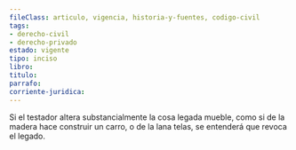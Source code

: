 ```yaml
---
fileClass: articulo, vigencia, historia-y-fuentes, codigo-civil
tags:
- derecho-civil
- derecho-privado
estado: vigente
tipo: inciso
libro:
titulo:
parrafo:
corriente-juridica:
---
```

Si el testador altera substancialmente la cosa legada mueble, como si de la madera hace construir un carro, o de la lana telas, se entenderá que revoca el legado.